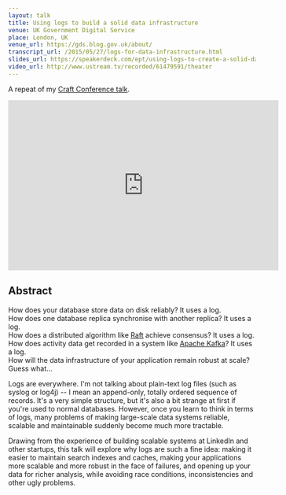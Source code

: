 ```yaml
---
layout: talk
title: Using logs to build a solid data infrastructure
venue: UK Government Digital Service
place: London, UK
venue_url: https://gds.blog.gov.uk/about/
transcript_url: /2015/05/27/logs-for-data-infrastructure.html
slides_url: https://speakerdeck.com/ept/using-logs-to-create-a-solid-data-infrastructure
video_url: http://www.ustream.tv/recorded/61479591/theater
---
```


A repeat of my [Craft Conference talk](/2015/04/24/logs-for-data-infrastructure-at-craft.html).

<iframe width="550" height="346" src="http://www.ustream.tv/embed/recorded/61479591?v=3&amp;wmode=direct" scrolling="no" frameborder="0" style="border: 0px none transparent;"></iframe>

<script async class="speakerdeck-embed" data-id="49907c482df7478492d788c8da976160" data-ratio="1.77777777777778" src="//speakerdeck.com/assets/embed.js"></script>

Abstract
--------

How does your database store data on disk reliably? It uses a log.  
How does one database replica synchronise with another replica? It uses a log.  
How does a distributed algorithm like [Raft](https://ramcloud.stanford.edu/raft.pdf) achieve consensus?
It uses a log.   
How does activity data get recorded in a system like [Apache Kafka](http://kafka.apache.org/)? It uses a log.  
How will the data infrastructure of your application remain robust at scale? Guess what...

Logs are everywhere. I'm not talking about plain-text log files (such as syslog or log4j) -- I mean
an append-only, totally ordered sequence of records. It's a very simple structure, but it's also
a bit strange at first if you're used to normal databases. However, once you learn to think in terms
of logs, many problems of making large-scale data systems reliable, scalable and maintainable
suddenly become much more tractable.

Drawing from the experience of building scalable systems at LinkedIn and other startups, this talk
will explore why logs are such a fine idea: making it easier to maintain search indexes and caches,
making your applications more scalable and more robust in the face of failures, and opening up your
data for richer analysis, while avoiding race conditions, inconsistencies and other ugly problems.
